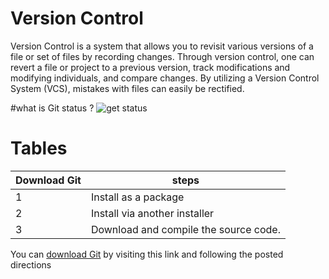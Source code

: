 # Version Control
Version Control is a system that allows you to revisit various versions of a file or set of files by recording changes. Through version control, one can revert a file or project to a previous version, track modifications and modifying individuals, and compare changes. By utilizing a Version Control System (VCS), mistakes with files can easily be rectified.

#what is Git status ?
![get status](https://blog.udemy.com/wp-content/uploads/2015/08/image066.png)




# Tables

Download Git | steps
------------ | -------------
1 |Install as a package
2 |Install via another installer
3 | Download and compile the source code.

You can [download Git](http://git-scm.com/download/win) by visiting this link and following the posted directions
